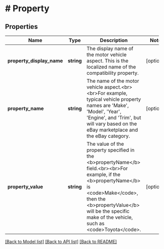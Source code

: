 # # Property

## Properties

Name | Type | Description | Notes
------------ | ------------- | ------------- | -------------
**property_display_name** | **string** | The display name of the motor vehicle aspect. This is the localized name of the compatibility property. | [optional]
**property_name** | **string** | The name of the motor vehicle aspect.&lt;br&gt;&lt;br&gt;For example, typical vehicle property names are &#39;Make&#39;, &#39;Model&#39;, &#39;Year&#39;, &#39;Engine&#39;, and &#39;Trim&#39;, but will vary based on the eBay marketplace and the eBay category. | [optional]
**property_value** | **string** | The value of the property specified in the &lt;b&gt;propertyName&lt;/b&gt; field.&lt;br&gt;&lt;br&gt;For example, if the &lt;b&gt;propertyName&lt;/b&gt; is &lt;code&gt;Make&lt;/code&gt;, then the &lt;b&gt;propertyValue&lt;/b&gt; will be the specific make of the vehicle, such as &lt;code&gt;Toyota&lt;/code&gt;. | [optional]

[[Back to Model list]](../../README.md#models) [[Back to API list]](../../README.md#endpoints) [[Back to README]](../../README.md)
